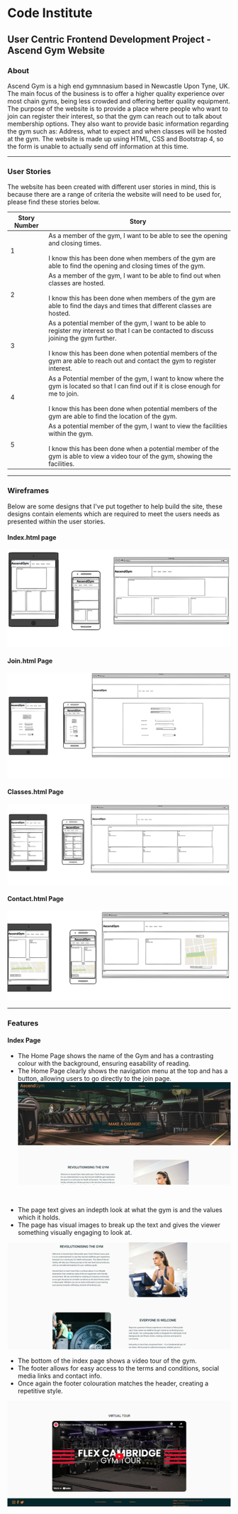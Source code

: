 # Code Institute

## User Centric Frontend Development Project - Ascend Gym Website


### About
Ascend Gym is a high end gymnnasium based in Newcastle Upon Tyne, UK. The main focus of the business is to offer a higher quality experience over most chain gyms, being less crowded and offering better quality equipment. The purpose of the website is to provide a place where people who want to join can register their interest, so that the gym can reach out to talk about membership options. They also want to provide basic information regarding the gym such as: Address, what to expect and when classes will be hosted at the gym. The website is made up using HTML, CSS and Bootstrap 4, so the form is unable to actually send off information at this time.

***

### User Stories
The website has been created with different user stories in mind, this is because there are a range of criteria the website will need to be used for, please find these stories below.

| Story Number | Story                                                                                                                                                                                                                                                           |
|--------------|-----------------------------------------------------------------------------------------------------------------------------------------------------------------------------------------------------------------------------------------------------------------|
| 1            | As a member of the gym, I want to be able to see the opening and closing times.<br><br>  I know this has been done when members of the gym are able to find the opening and closing times of the gym.                                                                           |
| 2            | As a member of the gym, I want to be able to find out when classes are hosted.<br><br>  I know this has been done when members of the gym are able to find the days and times that different classes are hosted.                                                                |
| 3            | As a potential member of the gym, I want to be able to register my interest so that I can be contacted to discuss joining the gym further.<br><br>  I know this has been done when potential members of the gym are able to reach out and contact the gym to register interest. |
| 4            | As a Potential member of the gym, I want to know where the gym is located so that I can find out if it is close enough for me to join.<br><br>  I know this has been done when potential members of the gym are able to find the location of the gym.                           |
| 5            | As a potential member of the gym, I want to view the facilities within the gym.<br><br>  I know this has been done when a potential member of the gym is able to view a video tour of the gym, showing the facilities.  

***

### Wireframes
Below are some designs that I've put together to help build the site, these designs contain elements which are required to meet the users needs as presented within the user stories.
#### Index.html page
![Image of index.html](https://github.com/darrenrob25/AscendGym_Project1/blob/main/assets/Media/Wireframe-index.html.png)

#### Join.html Page
![Image of join.html](https://github.com/darrenrob25/AscendGym_Project1/blob/main/assets/Media/Wireframe-join.html.png)

#### Classes.html Page
![Image of classes.html](https://github.com/darrenrob25/AscendGym_Project1/blob/main/assets/Media/wireframe-classes.html.png)

#### Contact.html Page
![Image of contact.html](https://github.com/darrenrob25/AscendGym_Project1/blob/main/assets/Media/wireframe-contact.html.png)

***

### Features

#### Index Page
* The Home Page shows the name of the Gym and has a contrasting colour with the background, ensuring easability of reading.
* The Home Page clearly shows the navigation menu at the top and has a button, allowing users to go directly to the join page.
![Image of index.html page](https://github.com/darrenrob25/AscendGym_Project1/blob/main/assets/Media/index-image-1.png)
<br>

* The page text gives an indepth look at what the gym is and the values which it holds.
* The page has visual images to break up the text and gives the viewer something visually engaging to look at.
  
![Image of index.html page](https://github.com/darrenrob25/AscendGym_Project1/blob/main/assets/Media/index-image-2-.png)
<br>

* The bottom of the index page shows a video tour of the gym.
* The footer allows for easy access to the terms and conditions, social media links and contact info.
* Once again the footer colouration matches the header, creating a repetitive style.

![Image of index.html page](https://github.com/darrenrob25/AscendGym_Project1/blob/main/assets/Media/index-image-3.png)
